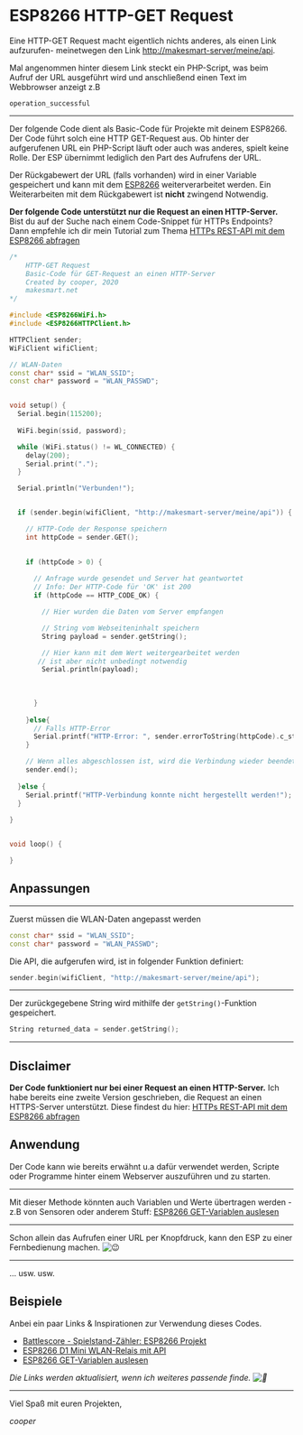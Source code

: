 # ESP8266 HTTP-GET Request

Eine HTTP-GET Request macht eigentlich nichts anderes, als einen Link aufzurufen- meinetwegen den Link [http://makesmart-server/meine/api](https://web.archive.org/web/20221006030149/http://makesmart-server/meine/api).

Mal angenommen hinter diesem Link steckt ein PHP-Script, was beim Aufruf der URL ausgeführt wird und anschließend einen Text im Webbrowser anzeigt z.B

```
operation_successful
```

------

Der folgende Code dient als Basic-Code für Projekte mit deinem ESP8266. Der Code führt solch eine HTTP GET-Request aus. Ob hinter der aufgerufenen URL ein PHP-Script läuft oder auch was anderes, spielt keine Rolle. Der ESP übernimmt lediglich den Part des Aufrufens der URL.

Der Rückgabewert der URL (falls vorhanden) wird in einer Variable gespeichert und kann mit dem [ESP8266](https://web.archive.org/web/20221006030149/https://makesmart.shop/loadBasket/5uu5PEm-mLA) weiterverarbeitet werden. Ein Weiterarbeiten mit dem Rückgabewert ist **nicht** zwingend Notwendig.

**Der folgende Code unterstützt nur die Request an einen HTTP-Server.**
Bist du auf der Suche nach einem Code-Snippet für HTTPs Endpoints? Dann empfehle ich dir mein Tutorial zum Thema [HTTPs REST-API mit dem ESP8266 abfragen](https://web.archive.org/web/20221006030149/https://my.makesmart.net/topic/232/https-rest-api-mit-dem-esp8266-abfragen)

```c++
/*
    HTTP-GET Request
    Basic-Code für GET-Request an einen HTTP-Server
    Created by cooper, 2020
    makesmart.net
*/

#include <ESP8266WiFi.h>
#include <ESP8266HTTPClient.h>

HTTPClient sender;
WiFiClient wifiClient;

// WLAN-Daten
const char* ssid = "WLAN_SSID";
const char* password = "WLAN_PASSWD";


void setup() {
  Serial.begin(115200);
  
  WiFi.begin(ssid, password);

  while (WiFi.status() != WL_CONNECTED) {
    delay(200);
    Serial.print(".");
  }

  Serial.println("Verbunden!");


  if (sender.begin(wifiClient, "http://makesmart-server/meine/api")) {

    // HTTP-Code der Response speichern
    int httpCode = sender.GET();
   

    if (httpCode > 0) {
      
      // Anfrage wurde gesendet und Server hat geantwortet
      // Info: Der HTTP-Code für 'OK' ist 200
      if (httpCode == HTTP_CODE_OK) {

        // Hier wurden die Daten vom Server empfangen

        // String vom Webseiteninhalt speichern
        String payload = sender.getString();

        // Hier kann mit dem Wert weitergearbeitet werden
       // ist aber nicht unbedingt notwendig
        Serial.println(payload);
        
        
        
      }
      
    }else{
      // Falls HTTP-Error
      Serial.printf("HTTP-Error: ", sender.errorToString(httpCode).c_str());
    }

    // Wenn alles abgeschlossen ist, wird die Verbindung wieder beendet
    sender.end();
    
  }else {
    Serial.printf("HTTP-Verbindung konnte nicht hergestellt werden!");
  }
  
}


void loop() {

}
```

##  Anpassungen

------

Zuerst müssen die WLAN-Daten angepasst werden

```c++
const char* ssid = "WLAN_SSID";
const char* password = "WLAN_PASSWD";
```

Die API, die aufgerufen wird, ist in folgender Funktion definiert:

```c++
sender.begin(wifiClient, "http://makesmart-server/meine/api");
```

------

Der zurückgegebene String wird mithilfe der `getString()`-Funktion gespeichert.

```c++
String returned_data = sender.getString();
```

------

##  Disclaimer

**Der Code funktioniert nur bei einer Request an einen HTTP-Server.** Ich habe bereits eine zweite Version geschrieben, die Request an einen HTTPS-Server unterstützt. Diese findest du hier: [HTTPs REST-API mit dem ESP8266 abfragen](https://web.archive.org/web/20221006030149/https://my.makesmart.net/topic/232/https-rest-api-mit-dem-esp8266-abfragen)

##  Anwendung

Der Code kann wie bereits erwähnt u.a dafür verwendet werden, Scripte oder Programme hinter einem Webserver auszuführen und zu starten.

------

Mit dieser Methode könnten auch Variablen und Werte übertragen werden - z.B von Sensoren oder anderem Stuff: [ESP8266 GET-Variablen auslesen](https://web.archive.org/web/20221006030149/https://my.makesmart.net/topic/69/esp8266-get-variablen-auslesen)

------

Schon allein das Aufrufen einer URL per Knopfdruck, kann den ESP zu einer Fernbedienung machen. ![😉](https://web.archive.org/web/20221006030149im_/https://my.makesmart.net/plugins/nodebb-plugin-emoji/emoji/apple/1f609.png?v=chnl3kn5hqg)

------

… usw. usw.

##  Beispiele

Anbei ein paar Links & Inspirationen zur Verwendung dieses Codes.

- [Battlescore - Spielstand-Zähler: ESP8266 Projekt](https://web.archive.org/web/20221006030149/https://makesmart.net/battlescore-esp8266-projekt/)
- [ESP8266 D1 Mini WLAN-Relais mit API](https://web.archive.org/web/20221006030149/https://makesmart.net/esp8266-wlan-relais/)
- [ESP8266 GET-Variablen auslesen](https://web.archive.org/web/20221006030149/https://my.makesmart.net/topic/69/esp8266-get-variablen-auslesen)

*Die Links werden aktualisiert, wenn ich weiteres passende finde. ![🙂](https://web.archive.org/web/20221006030149im_/https://my.makesmart.net/plugins/nodebb-plugin-emoji/emoji/apple/1f642.png?v=chnl3kn5hqg)*

------

Viel Spaß mit euren Projekten,

*cooper*

